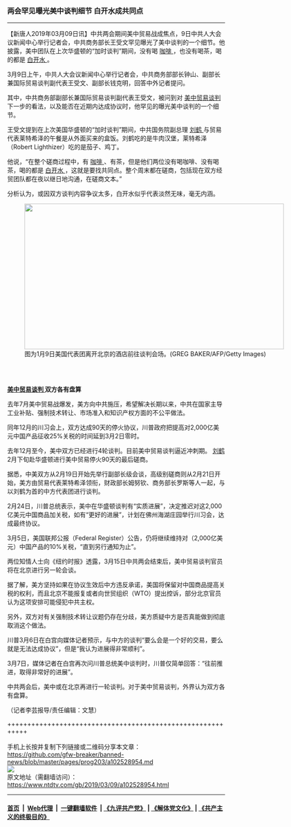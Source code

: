 ### 两会罕见曝光美中谈判细节 白开水成共同点
------------------------

<div class="post_content" itemprop="articleBody">
 <p>
  【新唐人2019年03月09日讯】中共两会期间美中贸易战成焦点，9日中共人大会议新闻中心举行记者会，中共商务部长王受文罕见曝光了美中谈判的一个细节。他披露，美中团队在上次华盛顿的“加时谈判”期间，没有喝
  <a href="https://www.ntdtv.com/gb/咖啡.htm">
   咖啡
  </a>
  ，也没有喝茶，喝的都是
  <a href="https://www.ntdtv.com/gb/白开水.htm">
   白开水
  </a>
  。
 </p>
 <p>
  3月9日上午，中共人大会议新闻中心举行记者会，中共商务部部长钟山、副部长兼国际贸易谈判副代表王受文、副部长钱克明，回答中外记者提问。
 </p>
 <p>
  其中，中共商务部副部长兼国际贸易谈判副代表王受文，被问到对
  <a href="https://www.ntdtv.com/gb/34765.htm">
   美中贸易谈判
  </a>
  下一步的看法，以及能否在近期内达成协议时，他罕见的曝光美中谈判的一个细节。
 </p>
 <p>
  王受文提到在上次美国华盛顿的“加时谈判”期间，中共国务院副总理
  <a href="https://www.ntdtv.com/gb/刘鹤.htm">
   刘鹤
  </a>
  与贸易代表莱特希泽的午餐是从外面买来的盒饭。刘鹤吃的是牛肉汉堡，莱特希泽（Robert Lighthizer）吃的是茄子、鸡丁。
 </p>
 <p>
  他说，“在整个磋商过程中，有
  <a href="https://www.ntdtv.com/gb/咖啡.htm">
   咖啡
  </a>
  、有茶，但是他们两位没有喝咖啡、没有喝茶，喝的都是
  <a href="https://www.ntdtv.com/gb/白开水.htm">
   白开水
  </a>
  ，这就是要找共同点。整个周末都在磋商，包括现在双方经贸团队都在夜以继日地沟通，在磋商文本。”
 </p>
 <p>
  分析认为，或因双方谈判内容争议太多，白开水似乎代表淡然无味，毫无内涵。
 </p>
 <figure class="wp-caption alignnone" id="attachment_102528956" style="width: 600px">
  <a href="https://www.ntdtv.com/assets/uploads/2019/03/GettyImages-1078902196-600x400-2.jpg">
   <img alt="" class="size-medium wp-image-102528956" height="337" src="https://www.ntdtv.com/assets/uploads/2019/03/GettyImages-1078902196-600x400-2-600x337.jpg" width="600"/>
  </a>
  <br/><figcaption class="wp-caption-text">
   图为1月9日美国代表团离开北京的酒店前往谈判会场。(GREG BAKER/AFP/Getty Images)
  </figcaption><br/>
 </figure><br/>
 <p>
  <strong>
   <a href="https://www.ntdtv.com/gb/34765.htm">
    美中贸易谈判
   </a>
   双方各有盘算
  </strong>
 </p>
 <p>
  去年7月美中贸易战爆发，美方向中共施压，希望解决长期以来，中共在国家主导工业补贴、强制技术转让、市场准入和知识产权方面的不公平做法。
 </p>
 <p>
  同年12月的川习会上，双方达成90天的停火协议，川普政府把提高对2,000亿美元中国产品征收25%关税的时间延到3月2日零时。
 </p>
 <p>
  去年12月至今，美中双方已经进行4轮谈判。目前美中贸易谈判逼近冲刺期。
  <a href="https://www.ntdtv.com/gb/刘鹤.htm">
   刘鹤
  </a>
  2月下旬赴华盛顿进行美中贸易停火90天的最后磋商。
 </p>
 <p>
  据悉，中美双方从2月19日开始先举行副部长级会谈，高级别磋商则从2月21日开始，美方由贸易代表莱特希泽领衔，财政部长姆努钦、商务部长罗斯等人一起，与以刘鹤为首的中方代表团进行谈判。
 </p>
 <p>
  2月24日，川普总统表示，美中在华盛顿谈判有“实质进展”，决定推迟对这2,000亿美元中国商品加关税，如有“更好的进展”，计划在佛州海湖庄园举行川习会，达成最终协议。
 </p>
 <p>
  3月5日，美国联邦公报（Federal Register）公告，仍将继续维持对（2,000亿美元）中国产品的10%关税，“直到另行通知为止”。
 </p>
 <p>
  两位知情人士向《纽约时报》透露，3月15日中共两会结束后，美中贸易谈判官员将在北京进行另一轮会谈。
 </p>
 <p>
  据了解，美方坚持如果在协议生效后中方违反承诺，美国将保留对中国商品提高关税的权利，而且北京不能报复或者向世贸组织（WTO）提出控诉，部分北京官员认为这项安排可能侵犯中共主权。
 </p>
 <p>
  另外，双方对有关强制技术转让议题仍存在分歧，美方质疑中方是否真能做到彻底取消这个做法。
 </p>
 <p>
  川普3月6日在白宫向媒体记者预示，与中方的谈判“要么会是一个好的交易，要么就是无法达成协议”，但是“我认为进展得非常顺利”。
 </p>
 <p>
  3月7日，媒体记者在白宫再次问川普总统美中谈判时，川普仅简单回答：“往前推进，取得非常好的进展”。
 </p>
 <p>
  中共两会后，美中或在北京再进行一轮谈判。对于美中贸易谈判，外界认为双方各有盘算。
 </p>
 <p>
  （记者李芸报导/责任编辑：文慧）
 </p>
 <div class="single_ad">
 </div>
</div>

+++++++++++++++++++++++++++++++++++++++++++++++++++++++++++<br/><br/>
手机上长按并复制下列链接或二维码分享本文章：<br/>
https://github.com/gfw-breaker/banned-news/blob/master/pages/prog203/a102528954.md <br/>
<a href='https://github.com/gfw-breaker/banned-news/blob/master/pages/prog203/a102528954.md'><img src='https://github.com/gfw-breaker/banned-news/blob/master/pages/prog203/a102528954.md.png'/></a> <br/>
原文地址（需翻墙访问）：https://www.ntdtv.com/gb/2019/03/09/a102528954.html


------------------------
#### [首页](https://github.com/gfw-breaker/banned-news/blob/master/README.md) &nbsp;|&nbsp; [Web代理](https://github.com/labour-camp/helloworld) &nbsp;|&nbsp; [一键翻墙软件](https://github.com/gfw-breaker/nogfw/blob/master/README.md) &nbsp;| [《九评共产党》](https://github.com/gfw-breaker/9ping.md/blob/master/README.md#九评之一评共产党是什么) | [《解体党文化》](https://github.com/gfw-breaker/jtdwh.md/blob/master/README.md) | [《共产主义的终极目的》](https://github.com/gfw-breaker/gczydzjmd.md/blob/master/README.md)

